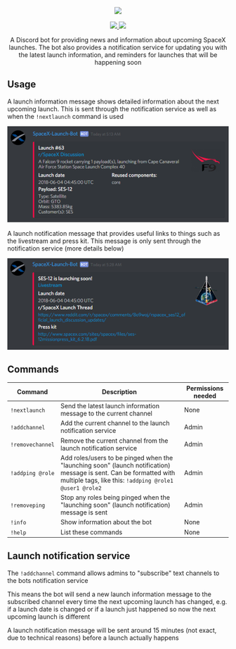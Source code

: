 <p align="center">
<img width="400" src="https://discordbots.org/api/widget/411618411169447950.svg" href='https://discordbots.org/bot/411618411169447950'>
</p>

<p align="center">
    <a href="https://discordapp.com/oauth2/authorize?client_id=411618411169447950&scope=bot&permissions=19456" alt="Discord Invite">
        <img src="https://img.shields.io/badge/Discord-Bot%20Invite-blue.svg"/>
    </a>
    <a href="https://ko-fi.com/M4M18XB1">
        <img src="https://img.shields.io/badge/Ko--fi-Donate-orange.svg"/>
    </a>
</p>

<p align="center">
A Discord bot for providing news and information about upcoming SpaceX launches. The bot also provides a notification service for updating you with the latest launch information, and reminders for launches that will be happening soon
</p>

## Usage

A launch information message shows detailed information about the next upcoming launch. This is sent through the notification service as well as when the `!nextlaunch` command is used

![LaunchInfo](screenshots/launchInfo.png)

A launch notification message that provides useful links to things such as the livestream and press kit. This message is only sent through the notification service (more details below)

![LaunchNotif](screenshots/launchNotif.png)

## Commands

Command|Description|Permissions needed
---|---|---
`!nextlaunch`|Send the latest launch information message to the current channel|None
`!addchannel`|Add the current channel to the launch notification service|Admin
`!removechannel`|Remove the current channel from the launch notification service|Admin
`!addping @role`|Add roles/users to be pinged when the "launching soon" (launch notification) message is sent. Can be formatted with multiple tags, like this: `!addping @role1 @user1 @role2`|Admin
`!removeping`|Stop any roles being pinged when the "launching soon" (launch notification) message is sent|Admin
`!info`|Show information about the bot|None
`!help`|List these commands|None

## Launch notification service

The `!addchannel` command allows admins to "subscribe" text channels to the bots notification service

This means the bot will send a new launch information message to the subscribed channel every time the next upcoming launch has changed, e.g. if a launch date is changed or if a launch just happened so now the next upcoming launch is different

A launch notification message will be sent around 15 minutes (not exact, due to technical reasons) before a launch actually happens
